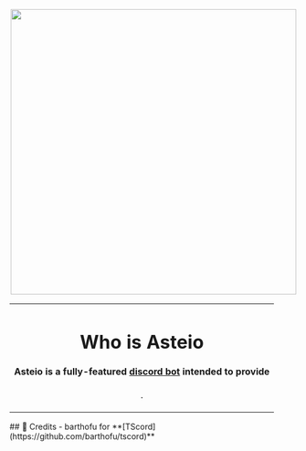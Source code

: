 <p align="center">
    <img width="500" height="500" src="https://i.imgur.com/zMSQkQ3.png">
</p>

<div align="center">

<table>
  <tr>
    <td align="center">
        

   
# Who is Asteio

#### **Asteio** is a fully-featured **[discord bot](https://discord.com/developers/docs/intro#bots-and-apps)** intended to provide 
.
    </td>
</tr>
</table>
</div>
## 📜 Credits
    - barthofu for **[TScord](https://github.com/barthofu/tscord)**
